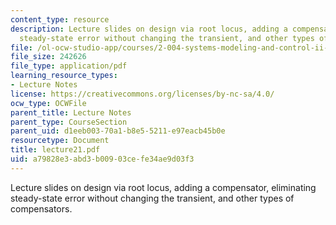 ```yaml
---
content_type: resource
description: Lecture slides on design via root locus, adding a compensator, eliminating
  steady-state error without changing the transient, and other types of compensators.
file: /ol-ocw-studio-app/courses/2-004-systems-modeling-and-control-ii-fall-2007/a79828e3abd3b00903cefe34ae9d03f3_lecture21.pdf
file_size: 242626
file_type: application/pdf
learning_resource_types:
- Lecture Notes
license: https://creativecommons.org/licenses/by-nc-sa/4.0/
ocw_type: OCWFile
parent_title: Lecture Notes
parent_type: CourseSection
parent_uid: d1eeb003-70a1-b8e5-5211-e97eacb45b0e
resourcetype: Document
title: lecture21.pdf
uid: a79828e3-abd3-b009-03ce-fe34ae9d03f3
---
```

Lecture slides on design via root locus, adding a compensator, eliminating steady-state error without changing the transient, and other types of compensators.